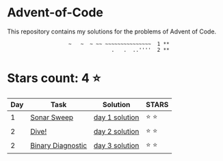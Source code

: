 # Advent-of-Code
This repository contains my solutions for the problems of Advent of Code.

```
                    ~   ~  ~ ~~ ~~~~~~~~~~~~~~~  1 **
                                  .   .  ..''''  2 **
```

# Stars count: 4 :star:

Day | Task | Solution | STARS |
------------ | ------------ | ------------- | ------------- |
1 |[Sonar Sweep](./day-1) |[day 1 solution](./day-1/Program.cs) | :star: :star: |
2 |[Dive!](./day-2) |[day 2 solution](./day-2/Program.cs) | :star: :star: |
2 |[Binary Diagnostic](./day-3) |[day 3 solution](./day-3/Program.cs) | :star: :star: |
